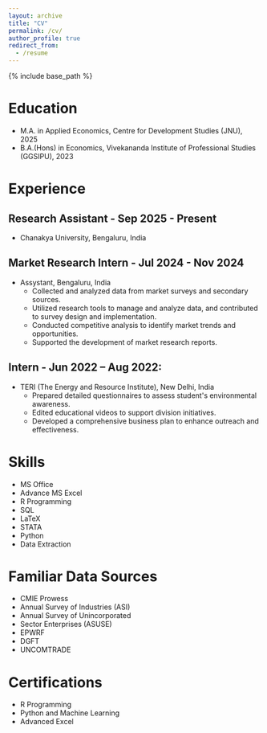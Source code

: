 ```yaml
---
layout: archive
title: "CV"
permalink: /cv/
author_profile: true
redirect_from:
  - /resume
---
```


{% include base_path %}

Education
======
* M.A. in Applied Economics, Centre for Development Studies (JNU), 2025
* B.A.(Hons) in Economics, Vivekananda Institute of Professional Studies (GGSIPU), 2023

Experience
======
## Research Assistant - Sep 2025 - Present
  * Chanakya University, Bengaluru, India
  

## Market Research Intern - Jul 2024 - Nov 2024
  * Assystant, Bengaluru, India
    * Collected and analyzed data from market surveys and secondary sources.
    * Utilized research tools to manage and analyze data, and contributed to survey design and implementation.
    * Conducted competitive analysis to identify market trends and opportunities.
    * Supported the development of market research reports.

## Intern - Jun 2022 – Aug 2022:
  * TERI (The Energy and Resource Institute), New Delhi, India
    * Prepared detailed questionnaires to assess student's environmental awareness.
    * Edited educational videos to support division initiatives.
    * Developed a comprehensive business plan to enhance outreach and effectiveness.
  
Skills
======
* MS Office
* Advance MS Excel
* R Programming
* SQL
* LaTeX
* STATA
* Python
* Data Extraction

Familiar Data Sources
======
* CMIE Prowess
* Annual Survey of Industries (ASI)
* Annual Survey of Unincorporated
* Sector Enterprises (ASUSE)
* EPWRF
* DGFT
* UNCOMTRADE

Certifications
======
* R Programming
* Python and Machine Learning
* Advanced Excel

